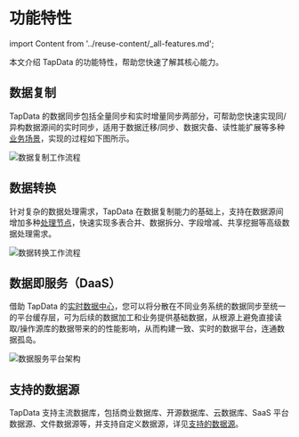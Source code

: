 # 功能特性

import Content from '../reuse-content/_all-features.md';

<Content />

本文介绍 TapData 的功能特性，帮助您快速了解其核心能力。

## 数据复制

TapData 的数据同步包括全量同步和实时增量同步两部分，可帮助您快速实现同/异构数据源间的实时同步，适用于数据迁移/同步、数据灾备、读性能扩展等多种[业务场景](use-cases.md)，实现的过程如下图所示。

![数据复制工作流程](../images/features_data_copy.png)



## 数据转换

针对复杂的数据处理需求，TapData 在数据复制能力的基础上，支持在数据源间增加多种[处理节点](../user-guide/data-pipeline/data-development/process-node.md)，快速实现多表合并、数据拆分、字段增减、共享挖掘等高级数据处理需求。

![数据转换工作流程](../images/features_data_dev.png)



## 数据即服务（DaaS）

借助 TapData 的[实时数据中心](../user-guide/real-time-data-hub/README.md)，您可以将分散在不同业务系统的数据同步至统一的平台缓存层，可为后续的数据加工和业务提供基础数据，从根源上避免直接读取/操作源库的数据带来的的性能影响，从而构建一致、实时的数据平台，连通数据孤岛。

![数据服务平台架构](../images/features_daas.png)



## 支持的数据源

TapData 支持主流数据库，包括商业数据库、开源数据库、云数据库、SaaS 平台数据源、文件数据源等，并支持自定义数据源，详见[支持的数据源](supported-databases.md)。
